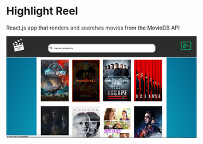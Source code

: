 # Highlight Reel

React.js app that renders and searches movies from the MovieDB API

![](https://github.com/chrisbradshaw/highlight-reel/blob/master/src/img/app-screenshot-lg.png)
